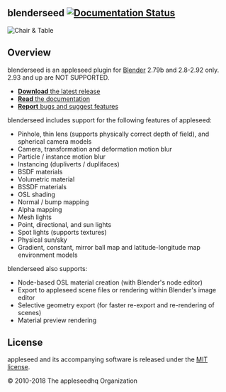 ## blenderseed [![Documentation Status](https://readthedocs.org/projects/appleseed-blenderseed/badge/?version=latest)](https://readthedocs.org/projects/appleseed-blenderseed/)

![Chair & Table](https://github.com/appleseedhq/appleseedhq.github.io/raw/master/img/renders/chair-and-table.png)

## Overview

blenderseed is an appleseed plugin for [Blender](https://www.blender.org/) 2.79b and 2.8-2.92 only.  2.93 and up are NOT SUPPORTED.

* [**Download** the latest release](https://github.com/appleseedhq/blenderseed/releases)
* [**Read** the documentation](https://appleseed-blenderseed.readthedocs.io/)
* [**Report** bugs and suggest features](https://github.com/appleseedhq/blenderseed/issues)

blenderseed includes support for the following features of appleseed:  
* Pinhole, thin lens (supports physically correct depth of field), and spherical camera models
* Camera, transformation and deformation motion blur
* Particle / instance motion blur
* Instancing (dupliverts / duplifaces)
* BSDF materials
* Volumetric material
* BSSDF materials
* OSL shading
* Normal / bump mapping
* Alpha mapping
* Mesh lights
* Point, directional, and sun lights
* Spot lights (supports textures)
* Physical sun/sky
* Gradient, constant, mirror ball map and latitude-longitude map environment models

blenderseed also supports:
* Node-based OSL material creation (with Blender's node editor)
* Export to appleseed scene files or rendering within Blender's image editor
* Selective geometry export (for faster re-export and re-rendering of scenes)
* Material preview rendering

## License

appleseed and its accompanying software is released under the [MIT license](https://en.wikipedia.org/wiki/MIT_License).

© 2010-2018 The appleseedhq Organization
